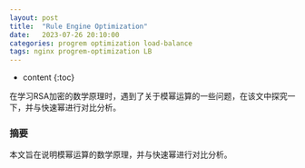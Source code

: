 ```yaml
---
layout: post
title:  "Rule Engine Optimization"
date:   2023-07-26 20:10:00
categories: progrem optimization load-balance
tags: nginx progrem-optimization LB
---
```


* content
{:toc}

在学习RSA加密的数学原理时，遇到了关于模幂运算的一些问题，在该文中探究一下，并与快速幂进行对比分析。





### 摘要

本文旨在说明模幂运算的数学原理，并与快速幂进行对比分析。